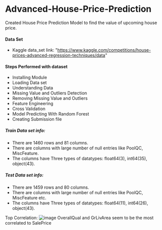 # Advanced-House-Price-Prediction

Created House Price Prediction Model to find the value of upcoming house price.


#### Data Set
* Kaggle data_set link: "https://www.kaggle.com/competitions/house-prices-advanced-regression-techniques/data"

#### Steps Performed with dataset
* Installing Module
* Loading Data set
* Understanding Data
* Missing Value and Outliers Detection
* Removing Missing Value and Outliers
* Feature Engineering
* Cross Validation
* Model Predicting With Random Forest
* Creating Submission file

##### Train Data set info:
* There are 1460 rows and 81 columns.
* There are columns with large number of null entries like PoolQC, MiscFeature.
* The columns have Three types of datatypes: float64(3), int64(35), object(43).

##### Test Data set info:
* There are 1459 rows and 80 columns.
* There are columns with large number of null entries like PoolQC, MiscFeature etc.
* The columns have Three types of datatypes: float64(11), int64(26), object(43).

Top Correlation:
![image](https://user-images.githubusercontent.com/85886921/189496136-4212405a-cf38-4638-82ff-61257c09ecec.png)
OverallQual and GrLivArea seem to be the most correlated to SalePrice
